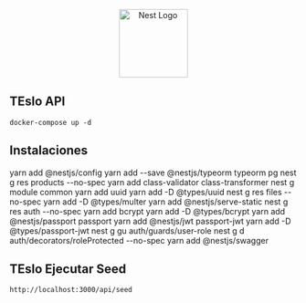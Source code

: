 <p align="center">
  <a href="http://nestjs.com/" target="blank"><img src="https://nestjs.com/img/logo-small.svg" width="120" alt="Nest Logo" /></a>
</p>

[circleci-image]: https://img.shields.io/circleci/build/github/nestjs/nest/master?token=abc123def456
[circleci-url]: https://circleci.com/gh/nestjs/nest

## TEslo API
```
docker-compose up -d
```

## Instalaciones 
yarn add @nestjs/config
yarn add --save @nestjs/typeorm typeorm pg
nest g res products --no-spec
yarn add class-validator class-transformer
nest g module common
yarn add uuid
yarn add -D  @types/uuid
nest g res files --no-spec
yarn add -D  @types/multer
yarn add  @nestjs/serve-static
nest g res auth --no-spec
yarn add bcrypt
yarn add -D @types/bcrypt
yarn add @nestjs/passport passport
yarn add @nestjs/jwt passport-jwt
yarn add -D @types/passport-jwt
nest g gu auth/guards/user-role
nest g d auth/decorators/roleProtected --no-spec
yarn add @nestjs/swagger


## TEslo Ejecutar Seed
```
http://localhost:3000/api/seed
```
